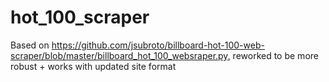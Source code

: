 # hot_100_scraper
Based on https://github.com/jsubroto/billboard-hot-100-web-scraper/blob/master/billboard_hot_100_websraper.py, reworked to be more robust + works with updated site format
